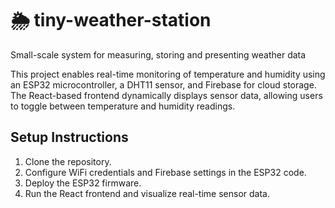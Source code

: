 # 🌦️ tiny-weather-station 

Small-scale system for measuring, storing and presenting weather data

This project enables real-time monitoring of temperature and humidity using an ESP32 microcontroller, a DHT11 sensor, and Firebase for cloud storage. The React-based frontend dynamically displays sensor data, allowing users to toggle between temperature and humidity readings.

## Setup Instructions
1. Clone the repository.
2. Configure WiFi credentials and Firebase settings in the ESP32 code.
3. Deploy the ESP32 firmware.
4. Run the React frontend and visualize real-time sensor data.

